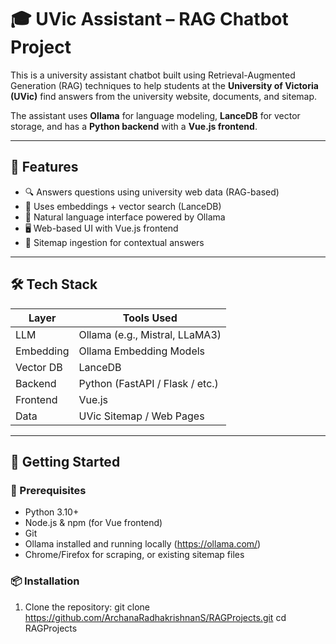 # 🎓 UVic Assistant – RAG Chatbot Project

This is a university assistant chatbot built using Retrieval-Augmented Generation (RAG) techniques to help students at the **University of Victoria (UVic)** find answers from the university website, documents, and sitemap.

The assistant uses **Ollama** for language modeling, **LanceDB** for vector storage, and has a **Python backend** with a **Vue.js frontend**.

---

## 📌 Features

- 🔍 Answers questions using university web data (RAG-based)
- 🧠 Uses embeddings + vector search (LanceDB)
- 💬 Natural language interface powered by Ollama
- 🖥️ Web-based UI with Vue.js frontend
- 📄 Sitemap ingestion for contextual answers

---

## 🛠️ Tech Stack

| Layer      | Tools Used                         |
|------------|------------------------------------|
| LLM        | Ollama (e.g., Mistral, LLaMA3)     |
| Embedding  | Ollama Embedding Models            |
| Vector DB  | LanceDB                            |
| Backend    | Python (FastAPI / Flask / etc.)    |
| Frontend   | Vue.js                             |
| Data       | UVic Sitemap / Web Pages           |

---

## 🚀 Getting Started

### 🧰 Prerequisites

- Python 3.10+
- Node.js & npm (for Vue frontend)
- Git
- Ollama installed and running locally (https://ollama.com/)
- Chrome/Firefox for scraping, or existing sitemap files

### 📦 Installation

1. Clone the repository:
   git clone https://github.com/ArchanaRadhakrishnanS/RAGProjects.git
   cd RAGProjects
